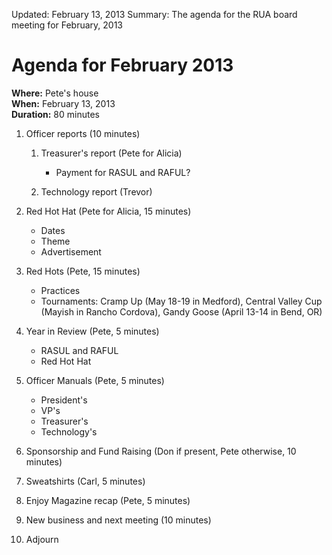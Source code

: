 Updated: February 13, 2013
Summary: The agenda for the RUA board meeting for February, 2013

# Agenda for February 2013

**Where:** Pete's house  
**When:** February 13, 2013  
**Duration:** 80 minutes

1. Officer reports (10 minutes)

    1. Treasurer's report (Pete for Alicia)

        * Payment for RASUL and RAFUL?

    1. Technology report (Trevor)

1. Red Hot Hat (Pete for Alicia, 15 minutes)
    * Dates
    * Theme
    * Advertisement
1. Red Hots (Pete, 15 minutes)
    * Practices
    * Tournaments: Cramp Up (May 18-19 in Medford), Central Valley Cup (Mayish in Rancho Cordova), Gandy Goose (April 13-14 in Bend, OR)
1. Year in Review (Pete, 5 minutes)
    * RASUL and RAFUL
    * Red Hot Hat
1. Officer Manuals (Pete, 5 minutes)
    * President's
    * VP's
    * Treasurer's
    * Technology's
1. Sponsorship and Fund Raising (Don if present, Pete otherwise, 10 minutes)
1. Sweatshirts (Carl, 5 minutes)
1. Enjoy Magazine recap (Pete, 5 minutes)
1. New business and next meeting (10 minutes)
1. Adjourn
